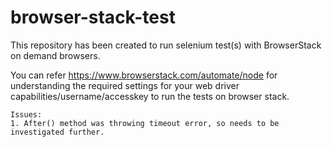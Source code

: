 # browser-stack-test
This repository has been created to run selenium test(s) with BrowserStack on demand browsers.

You can refer https://www.browserstack.com/automate/node for understanding the required settings for your web driver capabilities/username/accesskey to run the tests on browser stack.

```
Issues: 
1. After() method was throwing timeout error, so needs to be investigated further.

```
